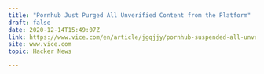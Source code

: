 ```yaml
---
title: "Pornhub Just Purged All Unverified Content from the Platform"
draft: false
date: 2020-12-14T15:49:07Z
link: https://www.vice.com/en/article/jgqjjy/pornhub-suspended-all-unverified-videos-content?utm_medium=RSS&utm_source=hune
site: www.vice.com
topic: Hacker News  

---
```

